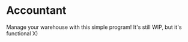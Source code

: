 # Accountant
Manage your warehouse with this simple program!
It's still WIP, but it's functional X)
